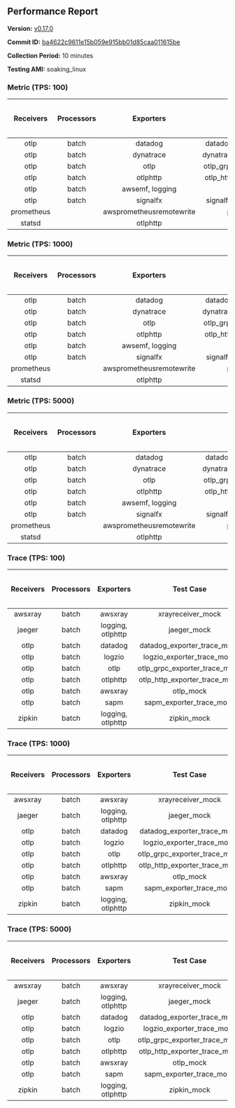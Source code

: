 ## Performance Report

**Version:** [v0.17.0](https://github.com/aws-observability/aws-otel-collector/releases/tag/v0.17.0)

**Commit ID:** [ba4622c9611e15b059e915bb01d85caa011615be](https://github.com/aws-observability/aws-otel-collector/commit/ba4622c9611e15b059e915bb01d85caa011615be)

**Collection Period:** 10 minutes

**Testing AMI:** soaking_linux


### Metric (TPS: 100)
| Receivers | Processors | Exporters | Test Case | Data Type | Instance Type | Avg CPU Usage (Percent) | Avg Memory Usage (Megabytes) | Max CPU Usage (Percent) | Max Memory Usage (Megabytes) |
|:---------:|:----------:|:---------:|:---------:|:---------:|:-------------:|:-----------------------:|:----------------------------:|:-----------------------:|:----------------------------:|
| otlp | batch | datadog | datadog_exporter_metric_mock | otlp | m5.2xlarge | 0.05 | 65.35 | 0.20 | 66.40 |
| otlp | batch | dynatrace | dynatrace_exporter_metric_mock | otlp | m5.2xlarge | 0.04 | 62.58 | 0.20 | 62.85 |
| otlp | batch | otlp | otlp_grpc_exporter_metric_mock | otlp | m5.2xlarge | 0.06 | 62.86 | 0.30 | 63.29 |
| otlp | batch | otlphttp | otlp_http_exporter_metric_mock | otlp | m5.2xlarge | 0.05 | 63.18 | 0.20 | 63.49 |
| otlp | batch | awsemf, logging | otlp_metric_mock | otlp | m5.2xlarge | 0.05 | 63.02 | 0.20 | 63.36 |
| otlp | batch | signalfx | signalfx_exporter_metric_mock | otlp | m5.2xlarge | 0.05 | 62.42 | 0.20 | 62.87 |
| prometheus |  | awsprometheusremotewrite | prometheus_mock | prometheus | m5.2xlarge | 0.14 | 74.63 | 0.40 | 75.42 |
| statsd |  | otlphttp | statsd_mock | statsd | m5.2xlarge | 0.02 | 61.82 | 0.10 | 61.91 |

### Metric (TPS: 1000)
| Receivers | Processors | Exporters | Test Case | Data Type | Instance Type | Avg CPU Usage (Percent) | Avg Memory Usage (Megabytes) | Max CPU Usage (Percent) | Max Memory Usage (Megabytes) |
|:---------:|:----------:|:---------:|:---------:|:---------:|:-------------:|:-----------------------:|:----------------------------:|:-----------------------:|:----------------------------:|
| otlp | batch | datadog | datadog_exporter_metric_mock | otlp | m5.2xlarge | 0.06 | 65.68 | 0.40 | 66.55 |
| otlp | batch | dynatrace | dynatrace_exporter_metric_mock | otlp | m5.2xlarge | 0.05 | 61.79 | 0.20 | 61.88 |
| otlp | batch | otlp | otlp_grpc_exporter_metric_mock | otlp | m5.2xlarge | 0.07 | 61.23 | 0.20 | 61.45 |
| otlp | batch | otlphttp | otlp_http_exporter_metric_mock | otlp | m5.2xlarge | 0.07 | 62.42 | 0.40 | 62.75 |
| otlp | batch | awsemf, logging | otlp_metric_mock | otlp | m5.2xlarge | 0.06 | 62.02 | 0.30 | 62.27 |
| otlp | batch | signalfx | signalfx_exporter_metric_mock | otlp | m5.2xlarge | 0.05 | 63.90 | 0.30 | 64.69 |
| prometheus |  | awsprometheusremotewrite | prometheus_mock | prometheus | m5.2xlarge | 1.30 | 116.09 | 2.80 | 120.11 |
| statsd |  | otlphttp | statsd_mock | statsd | m5.2xlarge | 0.02 | 62.41 | 0.10 | 63.10 |

### Metric (TPS: 5000)
| Receivers | Processors | Exporters | Test Case | Data Type | Instance Type | Avg CPU Usage (Percent) | Avg Memory Usage (Megabytes) | Max CPU Usage (Percent) | Max Memory Usage (Megabytes) |
|:---------:|:----------:|:---------:|:---------:|:---------:|:-------------:|:-----------------------:|:----------------------------:|:-----------------------:|:----------------------------:|
| otlp | batch | datadog | datadog_exporter_metric_mock | otlp | m5.2xlarge | 0.05 | 64.53 | 0.40 | 65.59 |
| otlp | batch | dynatrace | dynatrace_exporter_metric_mock | otlp | m5.2xlarge | 0.05 | 61.59 | 0.20 | 62.43 |
| otlp | batch | otlp | otlp_grpc_exporter_metric_mock | otlp | m5.2xlarge | 0.05 | 63.53 | 0.30 | 64.49 |
| otlp | batch | otlphttp | otlp_http_exporter_metric_mock | otlp | m5.2xlarge | 0.05 | 62.54 | 0.20 | 62.87 |
| otlp | batch | awsemf, logging | otlp_metric_mock | otlp | m5.2xlarge | 0.06 | 62.28 | 0.20 | 62.32 |
| otlp | batch | signalfx | signalfx_exporter_metric_mock | otlp | m5.2xlarge | 0.06 | 63.64 | 0.20 | 63.75 |
| prometheus |  | awsprometheusremotewrite | prometheus_mock | prometheus | m5.2xlarge | 7.29 | 267.64 | 14.40 | 300.16 |
| statsd |  | otlphttp | statsd_mock | statsd | m5.2xlarge | 0.02 | 62.11 | 0.20 | 62.19 |

### Trace (TPS: 100)
| Receivers | Processors | Exporters | Test Case | Data Type | Instance Type | Avg CPU Usage (Percent) | Avg Memory Usage (Megabytes) | Max CPU Usage (Percent) | Max Memory Usage (Megabytes) |
|:---------:|:----------:|:---------:|:---------:|:---------:|:-------------:|:-----------------------:|:----------------------------:|:-----------------------:|:----------------------------:|
| awsxray | batch | awsxray | xrayreceiver_mock | xray | m5.2xlarge | 4.78 | 119.92 | 5.80 | 155.77 |
| jaeger | batch | logging, otlphttp | jaeger_mock | jaeger | m5.2xlarge | 3.10 | 78.70 | 3.50 | 81.19 |
| otlp | batch | datadog | datadog_exporter_trace_mock | otlp | m5.2xlarge | 4.95 | 78.77 | 5.70 | 79.34 |
| otlp | batch | logzio | logzio_exporter_trace_mock | otlp | m5.2xlarge | 3.90 | 94.01 | 4.30 | 94.45 |
| otlp | batch | otlp | otlp_grpc_exporter_trace_mock | otlp | m5.2xlarge | 3.34 | 139.38 | 4.60 | 185.29 |
| otlp | batch | otlphttp | otlp_http_exporter_trace_mock | otlp | m5.2xlarge | 5.21 | 75.13 | 6.10 | 76.38 |
| otlp | batch | awsxray | otlp_mock | otlp | m5.2xlarge | 4.84 | 74.90 | 5.80 | 75.98 |
| otlp | batch | sapm | sapm_exporter_trace_mock | otlp | m5.2xlarge | 4.35 | 87.62 | 4.80 | 87.77 |
| zipkin | batch | logging, otlphttp | zipkin_mock | zipkin | m5.2xlarge | 7.11 | 80.23 | 8.70 | 83.97 |

### Trace (TPS: 1000)
| Receivers | Processors | Exporters | Test Case | Data Type | Instance Type | Avg CPU Usage (Percent) | Avg Memory Usage (Megabytes) | Max CPU Usage (Percent) | Max Memory Usage (Megabytes) |
|:---------:|:----------:|:---------:|:---------:|:---------:|:-------------:|:-----------------------:|:----------------------------:|:-----------------------:|:----------------------------:|
| awsxray | batch | awsxray | xrayreceiver_mock | xray | m5.2xlarge | 26.28 | 370.08 | 36.81 | 557.86 |
| jaeger | batch | logging, otlphttp | jaeger_mock | jaeger | m5.2xlarge | 20.09 | 157.36 | 25.47 | 187.54 |
| otlp | batch | datadog | datadog_exporter_trace_mock | otlp | m5.2xlarge | 48.11 | 79.45 | 54.60 | 80.80 |
| otlp | batch | logzio | logzio_exporter_trace_mock | otlp | m5.2xlarge | 28.30 | 107.71 | 30.61 | 111.43 |
| otlp | batch | otlp | otlp_grpc_exporter_trace_mock | otlp | m5.2xlarge | 29.22 | 744.15 | 43.20 | 1223.07 |
| otlp | batch | otlphttp | otlp_http_exporter_trace_mock | otlp | m5.2xlarge | 28.78 | 78.05 | 29.60 | 78.57 |
| otlp | batch | awsxray | otlp_mock | otlp | m5.2xlarge | 45.51 | 80.70 | 57.40 | 81.81 |
| otlp | batch | sapm | sapm_exporter_trace_mock | otlp | m5.2xlarge | 28.25 | 89.24 | 35.41 | 89.76 |
| zipkin | batch | logging, otlphttp | zipkin_mock | zipkin | m5.2xlarge | 32.97 | 471.05 | 39.30 | 545.17 |

### Trace (TPS: 5000)
| Receivers | Processors | Exporters | Test Case | Data Type | Instance Type | Avg CPU Usage (Percent) | Avg Memory Usage (Megabytes) | Max CPU Usage (Percent) | Max Memory Usage (Megabytes) |
|:---------:|:----------:|:---------:|:---------:|:---------:|:-------------:|:-----------------------:|:----------------------------:|:-----------------------:|:----------------------------:|
| awsxray | batch | awsxray | xrayreceiver_mock | xray | m5.2xlarge | 36.42 | 499.71 | 45.21 | 753.94 |
| jaeger | batch | logging, otlphttp | jaeger_mock | jaeger | m5.2xlarge | 20.09 | 175.22 | 26.40 | 212.63 |
| otlp | batch | datadog | datadog_exporter_trace_mock | otlp | m5.2xlarge | 119.43 | 85.87 | 127.10 | 86.88 |
| otlp | batch | logzio | logzio_exporter_trace_mock | otlp | m5.2xlarge | 120.29 | 127.97 | 124.22 | 134.38 |
| otlp | batch | otlp | otlp_grpc_exporter_trace_mock | otlp | m5.2xlarge | 134.88 | 3354.57 | 199.78 | 6142.25 |
| otlp | batch | otlphttp | otlp_http_exporter_trace_mock | otlp | m5.2xlarge | 127.75 | 79.68 | 129.36 | 80.30 |
| otlp | batch | awsxray | otlp_mock | otlp | m5.2xlarge | 145.94 | 13265.15 | 408.96 | 24483.70 |
| otlp | batch | sapm | sapm_exporter_trace_mock | otlp | m5.2xlarge | 124.53 | 94.59 | 138.80 | 97.65 |
| zipkin | batch | logging, otlphttp | zipkin_mock | zipkin | m5.2xlarge | 32.09 | 518.97 | 40.56 | 572.24 |
